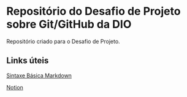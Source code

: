 # Repositório do Desafio de Projeto sobre Git/GitHub da DIO
Repositório criado para o Desafio de Projeto.

## Links úteis
[Sintaxe Básica Markdown](https://www.markdownguide.org/basic-syntax/)

[Notion](https://www.notion.so/M-dulo-1-452871a7f9f24a958fe945fea30895c9)
